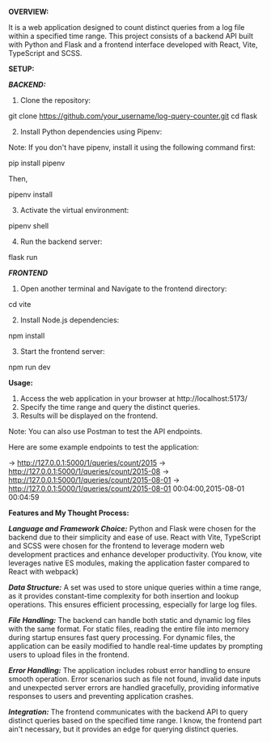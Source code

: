 **OVERVIEW:**

It is a web application designed to count distinct queries from a log file within a specified time range. This project consists of a backend API built with Python and Flask and a frontend interface developed with React, Vite, TypeScript and SCSS.

**SETUP:**

***BACKEND:***

1. Clone the repository:

git clone https://github.com/your_username/log-query-counter.git
cd flask

2. Install Python dependencies using Pipenv:

Note: If you don't have pipenv, install it using the following command first:

pip install pipenv

Then,

pipenv install

3. Activate the virtual environment:

pipenv shell

4. Run the backend server:

flask run


***FRONTEND***

1. Open another terminal and Navigate to the frontend directory:

cd vite

2. Install Node.js dependencies:

npm install

3. Start the frontend server:

npm run dev



**Usage:**

1. Access the web application in your browser at http://localhost:5173/
2. Specify the time range and query the distinct queries.
3. Results will be displayed on the frontend.

Note: You can also use Postman to test the API endpoints.

Here are some example endpoints to test the application:

-> http://127.0.0.1:5000/1/queries/count/2015
-> http://127.0.0.1:5000/1/queries/count/2015-08
-> http://127.0.0.1:5000/1/queries/count/2015-08-01
-> http://127.0.0.1:5000/1/queries/count/2015-08-01 00:04:00,2015-08-01 00:04:59

**Features and My Thought Process:**

***Language and Framework Choice:*** Python and Flask were chosen for the backend due to their simplicity and ease of use. React with Vite, TypeScript and SCSS were chosen for the frontend to leverage modern web development practices and enhance developer productivity. (You know, vite leverages native ES modules, making the application faster compared to React with webpack)

***Data Structure:*** A set was used to store unique queries within a time range, as it provides constant-time complexity for both insertion and lookup operations. This ensures efficient processing, especially for large log files.

***File Handling:*** The backend can handle both static and dynamic log files with the same format. For static files, reading the entire file into memory during startup ensures fast query processing. For dynamic files, the application can be easily modified to handle real-time updates by prompting users to upload files in the frontend.

***Error Handling:*** The application includes robust error handling to ensure smooth operation. Error scenarios such as file not found, invalid date inputs and unexpected server errors are handled gracefully, providing informative responses to users and preventing application crashes.

***Integration:*** The frontend communicates with the backend API to query distinct queries based on the specified time range. I know, the frontend part ain't necessary, but it provides an edge for querying distinct queries.


